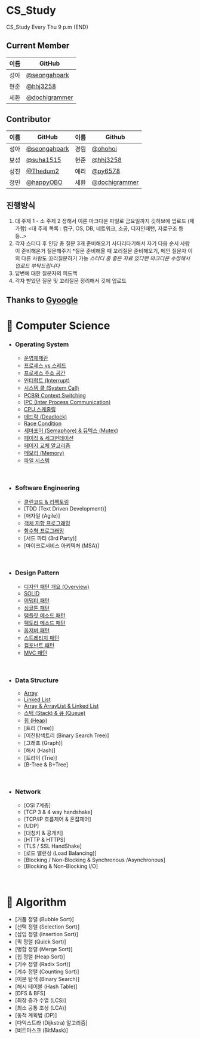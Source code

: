# CS_Study
CS_Study Every Thu 9 p.m (END)

## Current Member

|이름|GitHub|
|---|---|
|성아|[@seongahpark](https://github.com/seongahpark)|
|현준|[@hhj3258](https://github.com/hhj3258)|
|세환|[@dochigrammer](https://github.com/dochigrammer)|

## Contributor

|이름|GitHub|이름|Github|
|---|---|---|---|
|성아|[@seongahpark](https://github.com/seongahpark)|경림|[@ohohoi](https://github.com/ohohoi)|
|보성|[@suha1515](https://github.com/suha1515)|현준|[@hhj3258](https://github.com/hhj3258)|
|성진|[@Thedum2](https://github.com/Thedum2)|예리|[@py6578](https://github.com/py6578)|
|정민|[@happyOBO](https://github.com/happyOBO)|세환|[@dochigrammer](https://github.com/dochigrammer)|

## 진행방식
1. 대 주제 1 - 소 주제 2 정해서 이론 마크다운 파일로 금요일까지 깃허브에 업로드 (제가함)
<대 주제 목록 : 컴구, OS, DB, 네트워크, 소공, 디자인패턴, 자료구조 등등..>
2. 각자 스터디 후 인당 총 질문 3개 준비해오기
사다리타기해서 자기 다음 순서 사람이 준비해온거 질문해주기
*질문 준비해올 때 꼬리질문 준비해오기, 메인 질문자 이외 다른 사람도 꼬리질문하기 가능
*스터디 중 좋은 자료 있다면 마크다운 수정해서 업로드 부탁드립니다*
3. 답변에 대한 질문자의 피드백
4. 각자 받았던 질문 및 꼬리질문 정리해서 깃에 업로드

Thanks to 
[Gyoogle](https://gyoogle.dev/blog/)
---
# 📌 Computer Science
- ### Operating System

  - [운영체제란](https://github.com/seongahpark/CS_Study/blob/ef77f2eb80d326f18b12625e18e9e3a01d54df83/Week03_Operating%20System/Week3%20-%20Operating%20System%20(1).md)
  - [프로세스 vs 스레드](https://github.com/seongahpark/CS_Study/blob/ef77f2eb80d326f18b12625e18e9e3a01d54df83/Week03_Operating%20System/Week3%20-%20Operating%20System%20(1).md)
  - [프로세스 주소 공간](https://github.com/seongahpark/CS_Study/blob/ef77f2eb80d326f18b12625e18e9e3a01d54df83/Week03_Operating%20System/Week3%20-%20Operating%20System%20(1).md)
  - [인터럽트 (Interrupt)](https://github.com/seongahpark/CS_Study/blob/ef77f2eb80d326f18b12625e18e9e3a01d54df83/Week03_Operating%20System/Week3%20-%20Operating%20System%20(1).md)
  - [시스템 콜 (System Call)](https://github.com/seongahpark/CS_Study/blob/ef77f2eb80d326f18b12625e18e9e3a01d54df83/Week03_Operating%20System/Week3%20-%20Operating%20System%20(1).md)
  - [PCB와 Context Switching](https://github.com/seongahpark/CS_Study/blob/ef77f2eb80d326f18b12625e18e9e3a01d54df83/Week04_Operating%20System/Week%204%20-%20Operating%20System.md)
  - [IPC (Inter Process Communication)](https://github.com/seongahpark/CS_Study/blob/ef77f2eb80d326f18b12625e18e9e3a01d54df83/Week04_Operating%20System/Week%204%20-%20Operating%20System.md)
  - [CPU 스케줄링](https://github.com/seongahpark/CS_Study/blob/ef77f2eb80d326f18b12625e18e9e3a01d54df83/Week04_Operating%20System/Week%204%20-%20Operating%20System.md)
  - [데드락 (Deadlock)](https://github.com/seongahpark/CS_Study/blob/ef77f2eb80d326f18b12625e18e9e3a01d54df83/Week05_Operating%20System/Week%205%20-%20Operating%20System.md)
  - [Race Condition](https://github.com/seongahpark/CS_Study/blob/ef77f2eb80d326f18b12625e18e9e3a01d54df83/Week05_Operating%20System/Week%205%20-%20Operating%20System.md)
  - [세마포어 (Semaphore) & 뮤텍스 (Mutex)](https://github.com/seongahpark/CS_Study/blob/ef77f2eb80d326f18b12625e18e9e3a01d54df83/Week05_Operating%20System/Week%205%20-%20Operating%20System.md)
  - [페이징 & 세그먼테이션](https://github.com/seongahpark/CS_Study/blob/ef77f2eb80d326f18b12625e18e9e3a01d54df83/Week07_Operating%20System/Week7%20-%20Operating%20System.md)
  - [페이지 교체 알고리즘](https://github.com/seongahpark/CS_Study/blob/ef77f2eb80d326f18b12625e18e9e3a01d54df83/Week07_Operating%20System/Week7%20-%20Operating%20System.md)
  - [메모리 (Memory)](https://github.com/seongahpark/CS_Study/blob/ef77f2eb80d326f18b12625e18e9e3a01d54df83/Week08_Operating%20System/Week8%20-%20Operating%20System.md)
  - [파일 시스템](https://github.com/seongahpark/CS_Study/blob/ef77f2eb80d326f18b12625e18e9e3a01d54df83/Week08_Operating%20System/Week8%20-%20Operating%20System.md)

<br>

- ### Software Engineering

  - [클린코드 & 리팩토링](https://github.com/seongahpark/CS_Study/blob/ef77f2eb80d326f18b12625e18e9e3a01d54df83/Week01_Software%20Engineering/Week1%20-%20Software%20Engineering.md)
  - [TDD (Text Driven Development)]
  - [애자일 (Agile)]
  - [객체 지향 프로그래밍](https://github.com/seongahpark/CS_Study/blob/ef77f2eb80d326f18b12625e18e9e3a01d54df83/Week06_Software%20Engineering/Week6%20-%20Software%20Engineering.md)
  - [함수형 프로그래밍](https://github.com/seongahpark/CS_Study/blob/ef77f2eb80d326f18b12625e18e9e3a01d54df83/Week06_Software%20Engineering/Week6%20-%20Software%20Engineering.md)
  - [서드 파티 (3rd Party)]
  - [마이크로서비스 아키텍처 (MSA)]

<br>

- ### Design Pattern

  - [디자인 패턴 개요 (Overview)](https://github.com/seongahpark/CS_Study/blob/ef77f2eb80d326f18b12625e18e9e3a01d54df83/Week02_Design%20Pattern/Week2_Design%20Pattern.md)
  - [SOLID](https://github.com/seongahpark/CS_Study/blob/ef77f2eb80d326f18b12625e18e9e3a01d54df83/Week02_Design%20Pattern/Week2_Design%20Pattern.md)
  - [어댑터 패턴](https://github.com/seongahpark/CS_Study/blob/ef77f2eb80d326f18b12625e18e9e3a01d54df83/Week02_Design%20Pattern/Week2_Design%20Pattern.md)
  - [싱글톤 패턴](https://github.com/seongahpark/CS_Study/blob/ef77f2eb80d326f18b12625e18e9e3a01d54df83/Week02_Design%20Pattern/Week2_Design%20Pattern.md)
  - [탬플릿 메소드 패턴](https://github.com/seongahpark/CS_Study/blob/ef77f2eb80d326f18b12625e18e9e3a01d54df83/Week02_Design%20Pattern/Week2_Design%20Pattern.md)
  - [팩토리 메소드 패턴](https://github.com/seongahpark/CS_Study/blob/ef77f2eb80d326f18b12625e18e9e3a01d54df83/Week02_Design%20Pattern/Week2_Design%20Pattern.md)
  - [옵저버 패턴](https://github.com/seongahpark/CS_Study/blob/ef77f2eb80d326f18b12625e18e9e3a01d54df83/Week02_Design%20Pattern/Week2_Design%20Pattern.md)
  - [스트레티지 패턴](https://github.com/seongahpark/CS_Study/blob/ef77f2eb80d326f18b12625e18e9e3a01d54df83/Week02_Design%20Pattern/Week2_Design%20Pattern.md)
  - [컴포넌트 패턴](https://github.com/seongahpark/CS_Study/blob/ef77f2eb80d326f18b12625e18e9e3a01d54df83/Week02_Design%20Pattern/Week2_Design%20Pattern.md)
  - [MVC 패턴](https://github.com/seongahpark/CS_Study/blob/ef77f2eb80d326f18b12625e18e9e3a01d54df83/Week02_Design%20Pattern/Week2_Design%20Pattern.md)

<br>

- ### Data Structure

  - [Array](https://github.com/seongahpark/CS_Study/blob/ef77f2eb80d326f18b12625e18e9e3a01d54df83/Week09_Data%20Structure/Week9%20-%20Data%20Structure.md)
  - [Linked List](https://github.com/seongahpark/CS_Study/blob/ef77f2eb80d326f18b12625e18e9e3a01d54df83/Week09_Data%20Structure/Week9%20-%20Data%20Structure.md)
  - [Array & ArrayList & Linked List](https://github.com/seongahpark/CS_Study/blob/ef77f2eb80d326f18b12625e18e9e3a01d54df83/Week09_Data%20Structure/Week9%20-%20Data%20Structure.md)
  - [스택 (Stack) & 큐 (Queue)](https://github.com/seongahpark/CS_Study/blob/ef77f2eb80d326f18b12625e18e9e3a01d54df83/Week09_Data%20Structure/Week9%20-%20Data%20Structure.md)
  - [힙 (Heap)](https://github.com/seongahpark/CS_Study/blob/ef77f2eb80d326f18b12625e18e9e3a01d54df83/Week09_Data%20Structure/Week9%20-%20Data%20Structure.md)
  - [트리 (Tree)]
  - [이진탐색트리 (Binary Search Tree)]
  - [그래프 (Graph)]
  - [해시 (Hash)]
  - [트라이 (Trie)]
  - [B-Tree & B+Tree]

<br>

- ### Network

  - [OSI 7계층]
  - [TCP 3 & 4 way handshake]
  - [TCP/IP 흐름제어 & 혼잡제어]
  - [UDP]
  - [대칭키 & 공개키]
  - [HTTP & HTTPS]
  - [TLS / SSL HandShake]
  - [로드 밸런싱 (Load Balancing)]
  - [Blocking / Non-Blocking & Synchronous /Asynchronous]
  - [Blocking & Non-Blocking I/O]



<br>

# 📌 Algorithm

- [거품 정렬 (Bubble Sort)]
- [선택 정렬 (Selection Sort)]
- [삽입 정렬 (Insertion Sort)]
- [퀵 정렬 (Quick Sort)]
- [병합 정렬 (Merge Sort)]
- [힙 정렬 (Heap Sort)]
- [기수 정렬 (Radix Sort)]
- [계수 정렬 (Counting Sort)]
- [이분 탐색 (Binary Search)]
- [해시 테이블 (Hash Table)]
- [DFS & BFS]
- [최장 증가 수열 (LCS)]
- [최소 공통 조상 (LCA)]
- [동적 계획법 (DP)]
- [다익스트라 (Dijkstra) 알고리즘]
- [비트마스크 (BitMask)]

